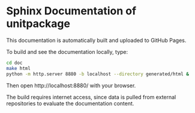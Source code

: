 # Sphinx Documentation of unitpackage

This documentation is automatically built and uploaded to GitHub Pages.

To build and see the documentation locally, type:

```sh
cd doc
make html
python -m http.server 8880 -b localhost --directory generated/html &
```

Then open http://localhost:8880/ with your browser.

The build requires internet access, since data is pulled from
external repositories to evaluate the documentation content.
